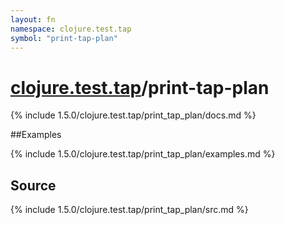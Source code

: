 ```yaml
---
layout: fn
namespace: clojure.test.tap
symbol: "print-tap-plan"
---
```


# [clojure.test.tap](../)/print-tap-plan

{% include 1.5.0/clojure.test.tap/print_tap_plan/docs.md %}

##Examples

{% include 1.5.0/clojure.test.tap/print_tap_plan/examples.md %}
## Source
{% include 1.5.0/clojure.test.tap/print_tap_plan/src.md %}

